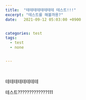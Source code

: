 ```yaml
---
title:  "테테테테테테테테 테스트!!!"
excerpt: "테스트를 해볼까용?"
date:   2021-09-12 05:03:00 +0900


categories: test
tags:
  - test
  - none


---
```


<br/>

테테테테테테테테

테스트?????????????111

### 

